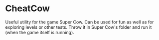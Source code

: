 # CheatCow
Useful utility for the game Super Cow. Can be used for fun as well as for exploring levels or other tests. Throw it in Super Cow's folder and run it (when the game itself is running).
